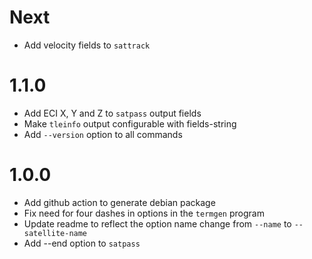 Next
====
* Add velocity fields to `sattrack` 

1.1.0
=====
* Add ECI X, Y and Z to `satpass` output fields
* Make `tleinfo` output configurable with fields-string
* Add `--version` option to all commands

1.0.0
=====
* Add github action to generate debian package
* Fix need for four dashes in options in the `termgen` program
* Update readme to reflect the option name change from `--name` to `--satellite-name`
* Add --end option to `satpass`
